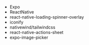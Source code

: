 -   Expo
-   ReactNative
-   react-native-loading-spinner-overlay
-   iconify
-   nativewind/tailwindcss
-   react-native-actions-sheet
-   expo-image-picker
